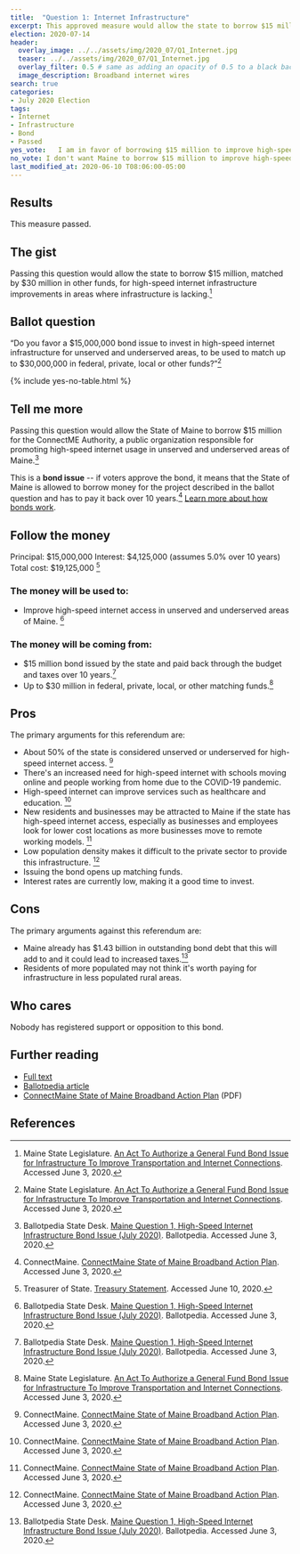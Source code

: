 ```yaml
---
title:  "Question 1: Internet Infrastructure"
excerpt: This approved measure would allow the state to borrow $15 million for high-speed internet infrastructure improvements.
election: 2020-07-14
header:
  overlay_image: ../../assets/img/2020_07/Q1_Internet.jpg
  teaser: ../../assets/img/2020_07/Q1_Internet.jpg
  overlay_filter: 0.5 # same as adding an opacity of 0.5 to a black background
  image_description: Broadband internet wires
search: true
categories:
- July 2020 Election
tags:
- Internet
- Infrastructure
- Bond
- Passed
yes_vote:   I am in favor of borrowing $15 million to improve high-speed internet infrastructure.
no_vote: I don't want Maine to borrow $15 million to improve high-speed internet infrastructure.
last_modified_at: 2020-06-10 T08:06:00-05:00
---
```


## Results
This measure passed.

## The gist
Passing this question would allow the state to borrow $15 million, matched by $30 million in other funds, for high-speed internet infrastructure improvements in areas where infrastructure is lacking.[^1]

## Ballot question
“Do you favor a $15,000,000 bond issue to invest in high-speed internet infrastructure for unserved and underserved areas, to be used to match up to $30,000,000 in federal, private, local or other funds?”[^1]

{% include yes-no-table.html %}


## Tell me more
Passing this question would allow the State of Maine to borrow $15 million for the ConnectME Authority, a public organization responsible for promoting high-speed internet usage in unserved and underserved areas of Maine.[^2]

This is a **bond issue** -- if voters approve the bond, it means that the State of Maine is allowed to borrow money for the project described in the ballot question and has to pay it back over 10 years.[^3] [Learn more about how bonds work](/bonds).

## Follow the money
Principal: $15,000,000
Interest: $4,125,000 (assumes 5.0% over 10 years)
Total cost: $19,125,000 [^4]

### The money will be used to:
* Improve high-speed internet access in unserved and underserved areas of Maine. [^2]

### The money will be coming from:
* $15 million bond issued by the state and paid back through the budget and taxes over 10 years.[^2]
* Up to $30 million in federal, private, local, or other matching funds.[^1]

## Pros
The primary arguments for this referendum are:

* About 50% of the state is considered unserved or underserved for high-speed internet access. [^3]
* There's an increased need for high-speed internet with schools moving online and people working from home due to the COVID-19 pandemic.
* High-speed internet can improve services such as healthcare and education. [^3]
* New residents and businesses may be attracted to Maine if the state has high-speed internet access, especially as businesses and employees look for lower cost locations as more businesses move to remote working models. [^3]
* Low population density makes it difficult to the private sector to provide this infrastructure. [^3]
* Issuing the bond opens up matching funds.
* Interest rates are currently low, making it a good time to invest.

## Cons
The primary arguments against this referendum are:
* Maine already has $1.43 billion in outstanding bond debt that this will add to and it could lead to increased taxes.[^2]
* Residents of more populated may not think it's worth paying for infrastructure in less populated rural areas.

## Who cares
Nobody has registered support or opposition to this bond.

## Further reading
- [Full text](https://legislature.maine.gov/legis/bills/bills_129th/chapters/PUBLIC673.asp)
- [Ballotpedia article](https://ballotpedia.org/Maine_Question_1,_High-Speed_Internet_Infrastructure_Bond_Issue_(July_2020))
- [ConnectMaine State of Maine Broadband Action Plan](https://www.maine.gov/connectme/sites/maine.gov.connectme/files/inline-files/State%20of%20Maine%20-%20Statewide%20Broadband%20Action%20Plan%202020_1.pdf) (PDF)

## References
[^1]: Maine State Legislature. [An Act To Authorize a General Fund Bond Issue for Infrastructure To Improve Transportation and Internet Connections](https://legislature.maine.gov/legis/bills/bills_129th/chapters/PUBLIC673.asp). Accessed June 3, 2020.

[^2]: Ballotpedia State Desk. [Maine Question 1, High-Speed Internet Infrastructure Bond Issue (July 2020)](https://ballotpedia.org/Maine_Question_1,_High-Speed_Internet_Infrastructure_Bond_Issue_(July_2020)). Ballotpedia. Accessed June 3, 2020.

[^3]: ConnectMaine. [ConnectMaine State of Maine Broadband Action Plan](https://www.maine.gov/connectme/sites/maine.gov.connectme/files/inline-files/State%20of%20Maine%20-%20Statewide%20Broadband%20Action%20Plan%202020_1.pdf). Accessed June 3, 2020.

[^4]: Treasurer of State. [Treasury Statement](https://www.maine.gov/sos/cec/elec/upcoming/pdf/treasstatement2020.pdf). Accessed June 10, 2020.
